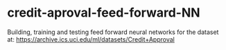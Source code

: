 # credit-aproval-feed-forward-NN
Building, training and testing feed forward neural networks for the dataset at: https://archive.ics.uci.edu/ml/datasets/Credit+Approval 
